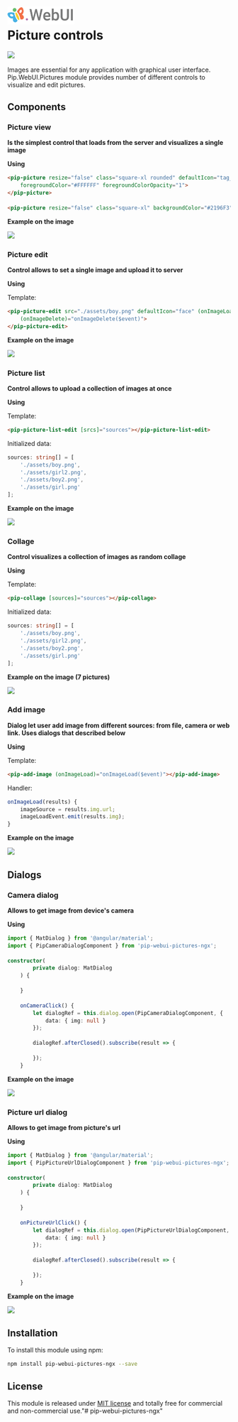 # <img src="https://github.com/pip-webui/pip-webui/raw/master/doc/Logo.png" alt="Pip.WebUI Logo" style="max-width:30%"> <br/> Picture controls

![](https://img.shields.io/badge/license-MIT-blue.svg)

Images are essential for any application with graphical user interface. Pip.WebUI.Pictures module provides number of different controls to visualize and edit pictures.

## Components

### Picture view 
**Is the simplest control that loads from the server and visualizes a single image**

**Using**

```html
<pip-picture resize="false" class="square-xl rounded" defaultIcon="tag_faces" backgroundColor="#E53935" 
    foregroundColor="#FFFFFF" foregroundColorOpacity="1">
</pip-picture>

<pip-picture resize="false" class="square-xl" backgroundColor="#2196F3" src="./assets/boy.png"></pip-picture>
```

**Example on the image**

<a href="https://github.com/pip-webui2/pip-webui-pictures-ngx/raw/master/doc/images/picture-view.png" style="display: block;">
    <img src="https://github.com/pip-webui2/pip-webui-pictures-ngx/raw/master/doc/images/picture-view.png"/>
</a>

### Picture edit 
**Control allows to set a single image and upload it to server**

**Using**

Template:
```html
<pip-picture-edit src="./assets/boy.png" defaultIcon="face" (onImageLoad)="onImageLoad($event)" 
    (onImageDelete)="onImageDelete($event)">
</pip-picture-edit>
```

**Example on the image**

<a href="https://github.com/pip-webui2/pip-webui-pictures-ngx/raw/master/doc/images/picture-edit.png" style="display: block;">
    <img src="https://github.com/pip-webui2/pip-webui-pictures-ngx/raw/master/doc/images/picture-edit.png"/>
</a>

### Picture list 
**Control allows to upload a collection of images at once** 

**Using**

Template:
```html
<pip-picture-list-edit [srcs]="sources"></pip-picture-list-edit>
```

Initialized data:
```typescript
sources: string[] = [
    './assets/boy.png',
    './assets/girl2.png',
    './assets/boy2.png',
    './assets/girl.png'
];
```

**Example on the image**

<a href="https://github.com/pip-webui2/pip-webui-pictures-ngx/raw/master/doc/images/picture-list.png" style="display: block;">
    <img src="https://github.com/pip-webui2/pip-webui-pictures-ngx/raw/master/doc/images/picture-list.png"/>
</a>

### Collage 
**Control visualizes a collection of images as random collage**

**Using**

Template:
```html
<pip-collage [sources]="sources"></pip-collage>
```

Initialized data:
```typescript
sources: string[] = [
    './assets/boy.png',
    './assets/girl2.png',
    './assets/boy2.png',
    './assets/girl.png'
];
```

**Example on the image (7 pictures)**

<a href="https://github.com/pip-webui2/pip-webui-pictures-ngx/raw/master/doc/images/collage.png" style="display: block;">
    <img src="https://github.com/pip-webui2/pip-webui-pictures-ngx/raw/master/doc/images/collage.png"/>
</a>

### Add image 
**Dialog let user add image from different sources: from file, camera or web link. Uses dialogs that described below**

**Using**

Template:
```html
<pip-add-image (onImageLoad)="onImageLoad($event)"></pip-add-image>
```

Handler:
```typescript
onImageLoad(results) {
    imageSource = results.img.url;
    imageLoadEvent.emit(results.img);
}
```

**Example on the image**

<a href="https://github.com/pip-webui2/pip-webui-pictures-ngx/raw/master/doc/images/add-image.png" style="display: block;">
    <img src="https://github.com/pip-webui2/pip-webui-pictures-ngx/raw/master/doc/images/add-image.png"/>
</a>

## Dialogs

### Camera dialog

**Allows to get image from device's camera**

**Using**

```typescript
import { MatDialog } from '@angular/material';
import { PipCameraDialogComponent } from 'pip-webui-pictures-ngx';

constructor(
        private dialog: MatDialog
    ) {

    }

    onCameraClick() {
        let dialogRef = this.dialog.open(PipCameraDialogComponent, {
            data: { img: null }
        });

        dialogRef.afterClosed().subscribe(result => {
            
        });
    }
```

**Example on the image**

<a href="https://github.com/pip-webui2/pip-webui-pictures-ngx/raw/master/doc/images/camera-dialog.png" style="display: block;">
    <img src="https://github.com/pip-webui2/pip-webui-pictures-ngx/raw/master/doc/images/camera-dialog.png"/>
</a>

### Picture url dialog

**Allows to get image from picture's url**

**Using**

```typescript
import { MatDialog } from '@angular/material';
import { PipPictureUrlDialogComponent } from 'pip-webui-pictures-ngx';

constructor(
        private dialog: MatDialog
    ) {

    }

    onPictureUrlClick() {
        let dialogRef = this.dialog.open(PipPictureUrlDialogComponent, {
            data: { img: null }
        });

        dialogRef.afterClosed().subscribe(result => {
            
        });
    }
```

**Example on the image**

<a href="https://github.com/pip-webui2/pip-webui-pictures-ngx/raw/master/doc/images/picture-url-dialog.png" style="display: block;">
    <img src="https://github.com/pip-webui2/pip-webui-pictures-ngx/raw/master/doc/images/picture-url-dialog.png"/>
</a>

## Installation

To install this module using npm:

```bash
npm install pip-webui-pictures-ngx --save
```

## <a name="license"></a>License

This module is released under [MIT license](License) and totally free for commercial and non-commercial use."# pip-webui-pictures-ngx" 
